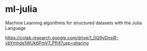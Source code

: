 # ml-julia
Machine Learning algorithms for structured datasets with the Julia Language


https://colab.research.google.com/drive/1_0Q9yDnsjR-ybYmhde1WUk6PmV7_PfHl?usp=sharing

